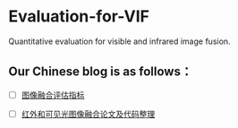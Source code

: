 # Evaluation-for-VIF
Quantitative evaluation for visible  and infrared image fusion.

## Our Chinese blog is as follows：
 - [ ] [图像融合评估指标](https://blog.csdn.net/fovever_/article/details/106906768)
 - [ ] [红外和可见光图像融合论文及代码整理](https://blog.csdn.net/fovever_/article/details/122288699)

